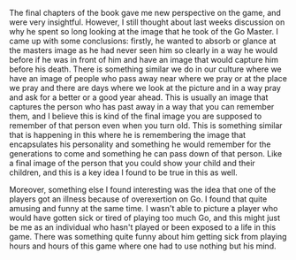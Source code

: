 The final chapters of the book gave me new perspective on the game, and were very insightful. However, I still thought about last weeks discussion on why he spent so long looking at the image that he took of the Go Master. I came up with some conclusions: firstly, he wanted to absorb or glance at the masters image as he had never seen him so clearly in a way he would before if he was in front of him and have an image that would capture him before his death. There is something similar we do in our culture where we have an image of people who pass away near where we pray or at the place we pray and there are days where we look at the picture and in a way pray and ask for a better or a good year ahead. This is usually an image that captures the person who has past away in a way that you can remember them, and I believe this is kind of the final image you are supposed to remember of that person even when you turn old. This is something similar that is happening in this where he is remembering the image that encapsulates his personality and something he would remember for the generations to come and something he can pass down of that person. Like a final image of the person that you could show your child and their children, and this is a key idea I found to be true in this as well.

Moreover, something else I found interesting was the idea that one of the players got an illness because of overexertion on Go. I found that quite amusing and funny at the same time. I wasn't able to picture a player who would have gotten sick or tired of playing too much Go, and this might just be me as an individual who hasn't played or been exposed to a life in this game. There was something quite funny about him getting sick from playing hours and hours of this game where one had to use nothing but his mind.